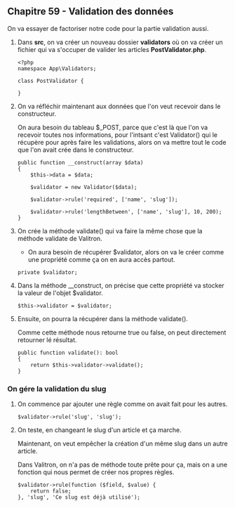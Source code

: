 ## Chapitre 59 - Validation des données

On va essayer de factoriser notre code pour la partie validation aussi.

1. Dans **src**, on va créer un nouveau dossier **validators** où on va créer un fichier qui va s'occuper de valider les articles **PostValidator.php**.

    ```
    <?php
    namespace App\Validators;

    class PostValidator {

    }
    ```

2. On va réfléchir maintenant aux données que l'on veut recevoir dans le constructeur.

    On aura besoin du tableau $_POST, parce que c'est là que l'on va recevoir toutes nos informations, pour l'intsant c'est Validator() qui le récupère pour après faire les validations, alors on va mettre tout le code que l'on avait crée dans le constructeur.

    ```
    public function __construct(array $data)
    {
        $this->data = $data;
        
        $validator = new Validator($data);
       
        $validator->rule('required', ['name', 'slug']);
       
        $validator->rule('lengthBetween', ['name', 'slug'], 10, 200);
    }
    ```

3. On crée la méthode validate() qui va faire la même chose que la méthode validate de Valitron.

    - On aura besoin de récupérer $validator, alors on va le créer comme une propriété comme ça on en aura accès partout.

    ```
    private $validator;
    ```

4. Dans la méthode __construct, on précise que cette propriété va stocker la valeur de l'objet $validator.

    ```
    $this->validator = $validator;
    ```

5. Ensuite, on pourra la récupérer dans la méthode validate().

    Comme cette méthode nous retourne true ou false, on peut directement retourner lé résultat.

    ```
    public function validate(): bool
    {
        return $this->validator->validate();
    }
    ```

### On gére la validation du slug

1. On commence par ajouter une règle comme on avait fait pour les autres.

    ```
    $validator->rule('slug', 'slug');
    ```

2. On teste, en changeant le slug d'un article et ça marche.

    Maintenant, on veut empêcher la création d'un même slug dans un autre article.

    Dans Valitron, on n'a pas de méthode toute prête pour ça, mais on a une fonction qui nous permet de créer nos propres règles.

    ```
    $validator->rule(function ($field, $value) {
        return false;
    }, 'slug', 'Ce slug est déjà utilisé'); 
    ```

